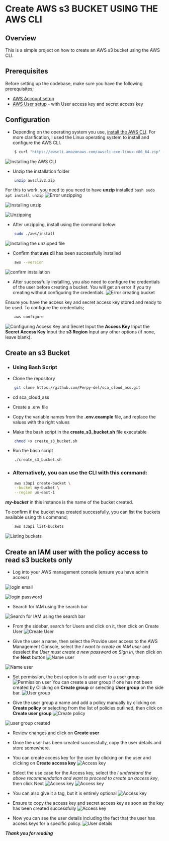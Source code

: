 # Create AWS s3 BUCKET USING THE AWS CLI

## Overview
This is a simple project on how to create an AWS s3 bucket using the AWS CLI.

## Prerequisites

Before setting up the codebase, make sure you have the following prerequisites;

- [AWS Account setup](https://console.aws.amazon.com/console/home)
- [AWS User setup](https://console.aws.amazon.com/console/) - with User access key and secret access key

## Configuration

- Depending on the operating system you use, [install the AWS CLI](https://docs.aws.amazon.com/cli/latest/userguide/getting-started-install.html). For more clarification, I used the Linux operating system to install and configure the AWS CLI.

```bash
    $ curl "https://awscli.amazonaws.com/awscli-exe-linux-x86_64.zip" -o "awscliv2.zip"
```
![Installing the AWS CLI](./images/cli01.png)

- Unzip the installation folder

```bash
    unzip awscliv2.zip
```
For this to work, you need to you need to have **unzip** installed `bash sudo apt install unzip`
![Error unzipping](./images/cli02.png)

![Installing unzip](./images/cli03.png)

![Unzipping](./images/cli04.png)

- After unzipping, install using the command below:
```bash
    sudo ./aws/install
```
![Installing the unzipped file](./images/cli05.png)

- Confirm that **aws cli** has been successfully installed
```bash
    aws --version
```
![confirm installation](./images/cli06.png)

- After successfully installing, you also need to configure the credentials of the user before creating a bucket. You will get an error if you try creating without configuring the credentials.
![Error creating bucket](./images/cli07.png)

Ensure you have the access key and secret access key stored and ready to be used.
To configure the credentials;
```bash
    aws configure
```
![Configuring Access Key and Secret](./images/cli-08.png)
Input the **Access Key**
Input the **Secret Access Key**
Input the **s3 Region**
Input any other options (if none, leave blank).

## Create an s3 Bucket
- ### Using Bash Script

- Clone the repository

```bash
    git clone https://github.com/Perpy-del/sca_cloud_ass.git
```

- cd sca_cloud_ass

- Create a .env file

- Copy the variable names from the **.env.example** file, and replace the values with the right values

- Make the bash script in the **create_s3_bucket.sh** file executable

```bash
    chmod +x create_s3_bucket.sh
```

- Run the bash script

```bash
    ./create_s3_bucket.sh
```

- ### Alternatively, you can use the CLI with this command:

```bash
    aws s3api create-bucket \
    --bucket my-bucket \
    --region us-east-1
```

_**my-bucket**_ in this instance is the name of the bucket created.

To confirm if the bucket was created successfully, you can list the buckets available using this command;

```bash
    aws s3api list-buckets
```

![Listing buckets](./images/cli11.png)

## Create an IAM user with the policy access to read s3 buckets only
- Log into your AWS management console (ensure you have admin access)

![login email](./images/user01.png)

![login password](./images/user02.png)

- Search for IAM using the search bar

![Search for IAM using the search bar](./images/user03.png)

- From the sidebar, search for Users and click on it, then click on Create User
![Create User](./images/user04.png)

- Give the user a name, then select the Provide user access to the AWS Management Console, select the _I want to create an IAM user_ and deselect the _User must create a new password on Sign In_, then click on the **Next** button
![Name user](./images/user05.png)

![Name user](./images/user08.png)

- Set permission, the best option is to add user to a user group
![Permission user](./images/user06.png)
You can create a user group if one has not been created by Clicking on **Create group** or selecting **User group** on the side bar.
![User group](./images/user07.png)

- Give the user group a name and add a policy manually by clicking on **Create policy** or selecting from the list of policies outlined, then click on **Create user group**
![Create policy](./images/user09.png)

![user group created](./images/user10.png)

- Review changes and click on **Create user**
- Once the user has been created successfully, copy the user details and store somewhere.

- You can create access key for the user by clicking on the user and clicking on **Create access key**
![Access key](./images/user12.png)

- Select the use case for the Access key, select the _I understand the above recommendation and want to proceed to create an access key_, then click Next
![Access key](./images/user13.png)
![Access key](./images/user14.png)

- You can also give it a tag, but it is entirely optional
![Access key](./images/user15.png)

- Ensure to copy the access key and secret access key as soon as the key has been created successfully
![Access key](./images/user16.png)

- Now you can see the user details including the fact that the user has access keys for a specific policy.
![User details](./images/user17.png)



_**Thank you for reading**_

